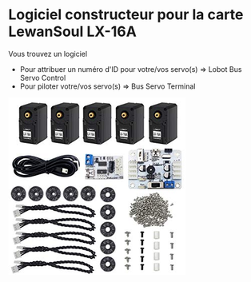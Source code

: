 Logiciel constructeur pour la carte LewanSoul LX-16A
===============================================

Vous trouvez un logiciel

  - Pour attribuer un numéro d'ID pour votre/vos servo(s) => Lobot Bus Servo Control
  - Pour piloter votre/vos servo(s) => Bus Servo Terminal

![Screenshot](Media/LewanSoul%20LX-16A.jpg)
